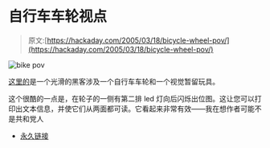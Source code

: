 # 自行车车轮视点

> 原文:[https://hackaday.com/2005/03/18/bicycle-wheel-pov/](https://hackaday.com/2005/03/18/bicycle-wheel-pov/)

![bike pov](img/1469017d63782ebbdd468116e541b42c.png)

[这里的](http://drewish.com/blogger/archives/2005/03/17/2sided_pov_toy.html)是一个光滑的黑客涉及一个自行车车轮和一个视觉暂留玩具。

这个很酷的一点是，在轮子的一侧有第二排 led 灯向后闪烁出位图。这让您可以打印出文本信息，并使它们从两面都可读。它看起来非常有效——我在想作者可能不是共和党人

*   [永久链接](http://drewish.com/blogger/archives/2005/03/17/2sided_pov_toy.html)
